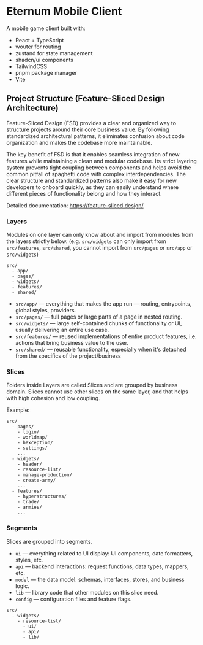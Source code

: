 # Eternum Mobile Client

A mobile game client built with:

- React + TypeScript
- wouter for routing
- zustand for state management
- shadcn/ui components
- TailwindCSS
- pnpm package manager
- Vite

## Project Structure (Feature-Sliced Design Architecture)

Feature-Sliced Design (FSD) provides a clear and organized way to structure projects around their core business value.
By following standardized architectural patterns, it eliminates confusion about code organization and makes the codebase
more maintainable.

The key benefit of FSD is that it enables seamless integration of new features while maintaining a clean and modular
codebase. Its strict layering system prevents tight coupling between components and helps avoid the common pitfall of
spaghetti code with complex interdependencies. The clear structure and standardized patterns also make it easy for new
developers to onboard quickly, as they can easily understand where different pieces of functionality belong and how they
interact.

Detailed documentation: https://feature-sliced.design/

### Layers

Modules on one layer can only know about and import from modules from the layers strictly below. (e.g. `src/widgets` can
only import from `src/features`, `src/shared`, you cannot import from `src/pages` or `src/app` or `src/widgets`)

```
src/
  - app/
  - pages/
  - widgets/
  - features/
  - shared/
```

- `src/app/` — everything that makes the app run — routing, entrypoints, global styles, providers.
- `src/pages/` — full pages or large parts of a page in nested routing.
- `src/widgets/` — large self-contained chunks of functionality or UI, usually delivering an entire use case.
- `src/features/` — reused implementations of entire product features, i.e. actions that bring business value to the
  user.
- `src/shared/` — reusable functionality, especially when it's detached from the specifics of the project/business

### Slices

Folders inside Layers are called Slices and are grouped by business domain. Slices cannot use other slices on the same
layer, and that helps with high cohesion and low coupling.

Example:

```
src/
  - pages/
    - login/
    - worldmap/
    - hexception/
    - settings/
    ...
  - widgets/
    - header/
    - resource-list/
    - manage-production/
    - create-army/
    ...
  - features/
    - hyperstructures/
    - trade/
    - armies/
    ...
```

### Segments

Slices are grouped into segments.

- `ui` — everything related to UI display: UI components, date formatters, styles, etc.
- `api` — backend interactions: request functions, data types, mappers, etc.
- `model` — the data model: schemas, interfaces, stores, and business logic.
- `lib` — library code that other modules on this slice need.
- `config` — configuration files and feature flags.

```
src/
  - widgets/
    - resource-list/
      - ui/
      - api/
      - lib/
```
